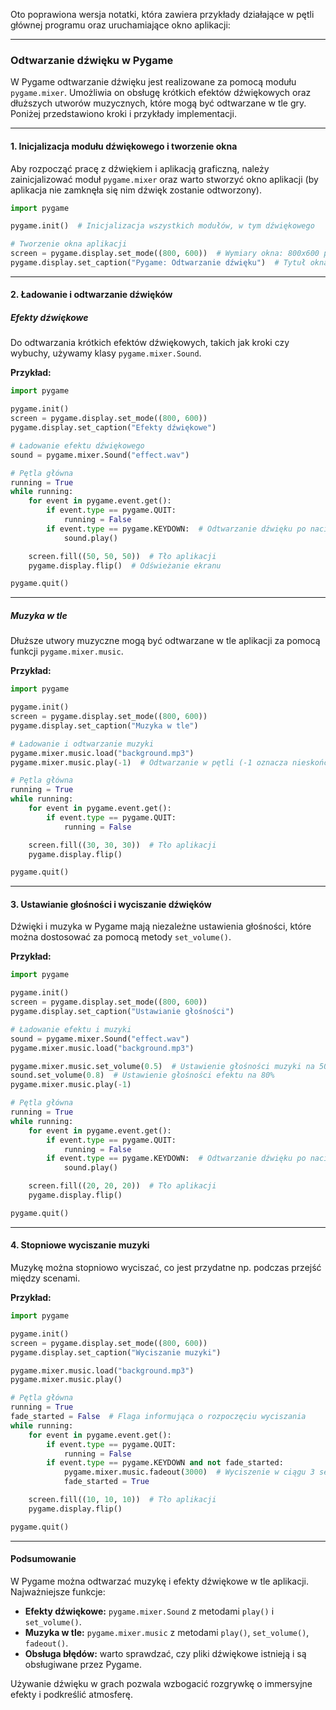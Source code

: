 Oto poprawiona wersja notatki, która zawiera przykłady działające w pętli głównej programu oraz uruchamiające okno aplikacji:

---

### Odtwarzanie dźwięku w Pygame

W Pygame odtwarzanie dźwięku jest realizowane za pomocą modułu `pygame.mixer`. Umożliwia on obsługę krótkich efektów dźwiękowych oraz dłuższych utworów muzycznych, które mogą być odtwarzane w tle gry. Poniżej przedstawiono kroki i przykłady implementacji.

---

#### **1. Inicjalizacja modułu dźwiękowego i tworzenie okna**

Aby rozpocząć pracę z dźwiękiem i aplikacją graficzną, należy zainicjalizować moduł `pygame.mixer` oraz warto stworzyć okno aplikacji (by aplikacja nie zamknęła się nim dźwięk zostanie odtworzony).

```python
import pygame

pygame.init()  # Inicjalizacja wszystkich modułów, w tym dźwiękowego

# Tworzenie okna aplikacji
screen = pygame.display.set_mode((800, 600))  # Wymiary okna: 800x600 pikseli
pygame.display.set_caption("Pygame: Odtwarzanie dźwięku")  # Tytuł okna
```

---

#### **2. Ładowanie i odtwarzanie dźwięków**

##### **Efekty dźwiękowe**
Do odtwarzania krótkich efektów dźwiękowych, takich jak kroki czy wybuchy, używamy klasy `pygame.mixer.Sound`.

**Przykład:**
```python
import pygame

pygame.init()
screen = pygame.display.set_mode((800, 600))
pygame.display.set_caption("Efekty dźwiękowe")

# Ładowanie efektu dźwiękowego
sound = pygame.mixer.Sound("effect.wav")

# Pętla główna
running = True
while running:
    for event in pygame.event.get():
        if event.type == pygame.QUIT:
            running = False
        if event.type == pygame.KEYDOWN:  # Odtwarzanie dźwięku po naciśnięciu klawisza
            sound.play()

    screen.fill((50, 50, 50))  # Tło aplikacji
    pygame.display.flip()  # Odświeżanie ekranu

pygame.quit()
```

---

##### **Muzyka w tle**
Dłuższe utwory muzyczne mogą być odtwarzane w tle aplikacji za pomocą funkcji `pygame.mixer.music`.

**Przykład:**
```python
import pygame

pygame.init()
screen = pygame.display.set_mode((800, 600))
pygame.display.set_caption("Muzyka w tle")

# Ładowanie i odtwarzanie muzyki
pygame.mixer.music.load("background.mp3")
pygame.mixer.music.play(-1)  # Odtwarzanie w pętli (-1 oznacza nieskończone powtórzenia)

# Pętla główna
running = True
while running:
    for event in pygame.event.get():
        if event.type == pygame.QUIT:
            running = False

    screen.fill((30, 30, 30))  # Tło aplikacji
    pygame.display.flip()

pygame.quit()
```

---

#### **3. Ustawianie głośności i wyciszanie dźwięków**

Dźwięki i muzyka w Pygame mają niezależne ustawienia głośności, które można dostosować za pomocą metody `set_volume()`.

**Przykład:**
```python
import pygame

pygame.init()
screen = pygame.display.set_mode((800, 600))
pygame.display.set_caption("Ustawianie głośności")

# Ładowanie efektu i muzyki
sound = pygame.mixer.Sound("effect.wav")
pygame.mixer.music.load("background.mp3")

pygame.mixer.music.set_volume(0.5)  # Ustawienie głośności muzyki na 50%
sound.set_volume(0.8)  # Ustawienie głośności efektu na 80%
pygame.mixer.music.play(-1)

# Pętla główna
running = True
while running:
    for event in pygame.event.get():
        if event.type == pygame.QUIT:
            running = False
        if event.type == pygame.KEYDOWN:  # Odtwarzanie dźwięku po naciśnięciu klawisza
            sound.play()

    screen.fill((20, 20, 20))  # Tło aplikacji
    pygame.display.flip()

pygame.quit()
```

---

#### **4. Stopniowe wyciszanie muzyki**

Muzykę można stopniowo wyciszać, co jest przydatne np. podczas przejść między scenami.

**Przykład:**
```python
import pygame

pygame.init()
screen = pygame.display.set_mode((800, 600))
pygame.display.set_caption("Wyciszanie muzyki")

pygame.mixer.music.load("background.mp3")
pygame.mixer.music.play()

# Pętla główna
running = True
fade_started = False  # Flaga informująca o rozpoczęciu wyciszania
while running:
    for event in pygame.event.get():
        if event.type == pygame.QUIT:
            running = False
        if event.type == pygame.KEYDOWN and not fade_started:
            pygame.mixer.music.fadeout(3000)  # Wyciszenie w ciągu 3 sekund
            fade_started = True

    screen.fill((10, 10, 10))  # Tło aplikacji
    pygame.display.flip()

pygame.quit()
```

---

#### **Podsumowanie**

W Pygame można odtwarzać muzykę i efekty dźwiękowe w tle aplikacji. Najważniejsze funkcje:
- **Efekty dźwiękowe:** `pygame.mixer.Sound` z metodami `play()` i `set_volume()`.
- **Muzyka w tle:** `pygame.mixer.music` z metodami `play()`, `set_volume()`, `fadeout()`.
- **Obsługa błędów:** warto sprawdzać, czy pliki dźwiękowe istnieją i są obsługiwane przez Pygame.

Używanie dźwięku w grach pozwala wzbogacić rozgrywkę o immersyjne efekty i podkreślić atmosferę.
